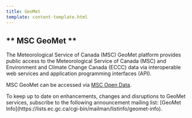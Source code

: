```yaml
---
title: GeoMet  
template: content-template.html
---
```


## ** MSC GeoMet ** 

<p>
The Meteorological Service of Canada (MSC) GeoMet platform provides public access to the Meteorological Service of Canada (MSC) and Environment and Climate Change Canada (ECCC) data via interoperable web services and application programming interfaces (API).
</p>

MSC GeoMet can be accessed via [MSC Open Data](https://eccc-msc.github.io/open-data/msc-geomet/readme_en/).
<p>
To keep up to date on enhancements, changes and disruptions to GeoMet services, subscribe to the following announcement mailing list: [GeoMet Info](https://lists.ec.gc.ca/cgi-bin/mailman/listinfo/geomet-info).
</p>